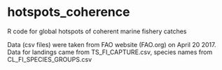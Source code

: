 # hotspots_coherence
R code for global hotspots of coherent marine fishery catches

Data (csv files) were taken from FAO website (FAO.org) on April 20 2017. 
Data for landings came from TS_FI_CAPTURE.csv, species names from CL_FI_SPECIES_GROUPS.csv
